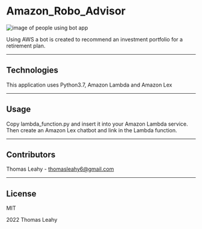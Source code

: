 # Amazon_Robo_Advisor
![image of people using bot app](https://encrypted-tbn0.gstatic.com/images?q=tbn:ANd9GcSD4xl9ZmWeV23z4mJ2UsyaGBQwxEPbV1u1AFYddeQw1q7OHna7)

Using AWS a bot is created to recommend an investment portfolio for a retirement plan.

---

## Technologies

This application uses Python3.7, Amazon Lambda and Amazon Lex

---
## Usage

Copy lambda_function.py and insert it into your Amazon Lambda service. Then create an Amazon Lex chatbot and link in the Lambda function.

---
## Contributors

Thomas Leahy - thomasleahy6@gmail.com

---
## License

MIT

2022 Thomas Leahy
